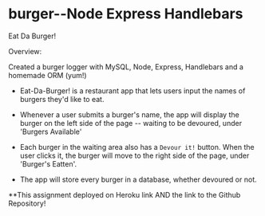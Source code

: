# burger--Node Express Handlebars

Eat Da Burger!

Overview:

Created a burger logger with MySQL, Node, Express, Handlebars and a homemade ORM (yum!)



* Eat-Da-Burger! is a restaurant app that lets users input the names of burgers they'd like to eat.

* Whenever a user submits a burger's name, the app will display the burger on the left side of the page -- waiting to be devoured, under 'Burgers Available'

* Each burger in the waiting area also has a `Devour it!` button. When the user clicks it, the burger will move to the right side of the page, under 'Burger's Eatten'.

* The app will store every burger in a database, whether devoured or not.



 **This assignment  deployed on Heroku link  AND the link to the Github Repository!

 


